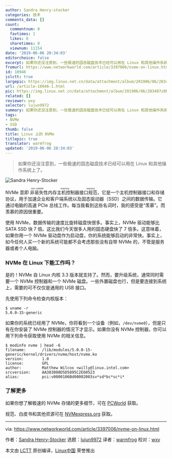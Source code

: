 ```yaml
---
author: Sandra Henry-stocker
categories: 技术
comments_data: []
count:
  commentnum: 0
  favtimes: 1
  likes: 0
  sharetimes: 0
  viewnum: 11154
date: '2019-06-06 20:34:03'
editorchoice: false
excerpt: 如果你还没注意到，一些极速的固态磁盘技术已经可以用在 Linux 和其他操作系统上了。
fromurl: https://www.networkworld.com/article/3397006/nvme-on-linux.html
id: 10946
islctt: true
largepic: https://img.linux.net.cn/data/attachment/album/201906/06/203407z0bm59f5oozmcyos.jpg
url: /article-10946-1.html
pic: https://img.linux.net.cn/data/attachment/album/201906/06/203407z0bm59f5oozmcyos.jpg.thumb.jpg
related: []
reviewer: wxy
selector: lujun9972
summary: 如果你还没注意到，一些极速的固态磁盘技术已经可以用在 Linux 和其他操作系统上了。
tags:
- NVMe
- SSD
thumb: false
title: Linux 上的 NVMe
titlepic: true
translator: warmfrog
updated: '2019-06-06 20:34:03'
---
```



> 
> 如果你还没注意到，一些极速的固态磁盘技术已经可以用在 Linux 和其他操作系统上了。
> 
> 
> 


![Sandra Henry-Stocker](/data/attachment/album/201906/06/203407z0bm59f5oozmcyos.jpg)


NVMe 意即<ruby> 非易失性内存主机控制器接口规范 <rt>  non-volatile memory express </rt></ruby>，它是一个主机控制器接口和存储协议，用于加速企业和客户端系统以及固态驱动器（SSD）之间的数据传输。它通过电脑的高速 PCIe 总线工作。每当我看到这些名词时，我的感受是“羡慕”。而羡慕的原因很重要。


使用 NVMe，数据传输的速度比旋转磁盘快很多。事实上，NVMe 驱动能够比 SATA SSD 快 7 倍。这比我们今天很多人用的固态硬盘快了 7 倍多。这意味着，如果你用一个 NVMe 驱动盘作为启动盘，你的系统能够启动的非常快。事实上，如今任何人买一个新的系统可能都不会考虑那些没有自带 NVMe 的，不管是服务器或者个人电脑。


### NVMe 在 Linux 下能工作吗？


是的！NVMe 自 Linux 内核 3.3 版本就支持了。然而，要升级系统，通常同时需要一个 NVMe 控制器和一个 NVMe 磁盘。一些外置磁盘也行，但是要连接到系统上，需要的可不仅仅是通用的 USB 接口。


先使用下列命令检查内核版本：



```
$ uname -r
5.0.0-15-generic
```

如果你的系统已经用了 NVMe，你将看到一个设备（例如，`/dev/nvme0`），但是只有在你安装了 NVMe 控制器的情况下才显示。如果你没有 NVMe 控制器，你可以用下列命令获取使用 NVMe 的相关信息。



```
$ modinfo nvme | head -6
filename:       /lib/modules/5.0.0-15-generic/kernel/drivers/nvme/host/nvme.ko
version:        1.0
license:        GPL
author:         Matthew Wilcox <willy@linux.intel.com>
srcversion:     AA383008D5D5895C2E60523
alias:          pci:v0000106Bd00002003sv*sd*bc*sc*i*
```

### 了解更多


如果你想了解极速的 NVMe 存储的更多细节，可在 [PCWorld](https://www.pcworld.com/article/2899351/everything-you-need-to-know-about-nvme.html) 获取。


规范、白皮书和其他资源可在 [NVMexpress.org](https://nvmexpress.org/) 获取。




---


via: <https://www.networkworld.com/article/3397006/nvme-on-linux.html>


作者：[Sandra Henry-Stocker](https://www.networkworld.com/author/Sandra-Henry_Stocker/) 选题：[lujun9972](https://github.com/lujun9972) 译者：[warmfrog](https://github.com/warmfrog) 校对：[wxy](https://github.com/wxy)


本文由 [LCTT](https://github.com/LCTT/TranslateProject) 原创编译，[Linux中国](https://linux.cn/) 荣誉推出